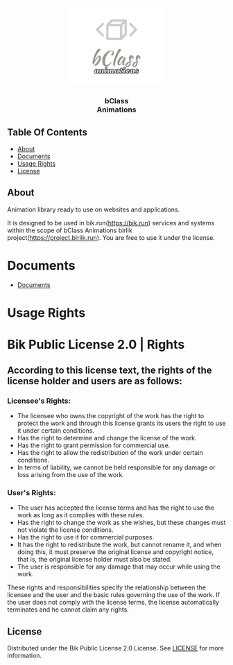 <p align="center">
  <a href="https://bClass.bik.run/">
    <img src="./icon/bClass animations.svg" alt="Logo" width="220" height="auto">
  </a>

  <h3 align="center">
    bClass
    <br/>
    Animations
  </h3>
</p>

## Table Of Contents

- [About](#about)
- [Documents](#documents)
- [Usage Rights](#usage-rights)
- [License](#license)

## About

Animation library ready to use on websites and applications.

It is designed to be used in bik.run(https://bik.run) services and systems within the scope of bClass Animations birlik project(https://project.birlik.run). You are free to use it under the license.

# Documents

- [Documents](./versions/latest/docs/README.md)

# Usage Rights

# Bik Public License 2.0 | Rights

## According to this license text, the rights of the license holder and users are as follows:

### Licensee's Rights:

- The licensee who owns the copyright of the work has the right to protect the work and through this license grants its users the right to use it under certain conditions.
- Has the right to determine and change the license of the work.
- Has the right to grant permission for commercial use.
- Has the right to allow the redistribution of the work under certain conditions.
- In terms of liability, we cannot be held responsible for any damage or loss arising from the use of the work.

### User's Rights:

- The user has accepted the license terms and has the right to use the work as long as it complies with these rules.
- Has the right to change the work as she wishes, but these changes must not violate the license conditions.
- Has the right to use it for commercial purposes.
- It has the right to redistribute the work, but cannot rename it, and when doing this, it must preserve the original license and copyright notice, that is, the original license holder must also be stated.
- The user is responsible for any damage that may occur while using the work.

These rights and responsibilities specify the relationship between the licensee and the user and the basic rules governing the use of the work. If the user does not comply with the license terms, the license automatically terminates and he cannot claim any rights.

## License

Distributed under the Bik Public License 2.0 License. See [LICENSE](./LICENSE) for more information.
